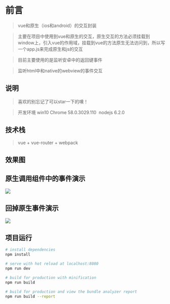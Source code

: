 # 前言

> vue和原生（ios和android）的交互封装

> 主要在项目中使用到vue和原生的交互，原生交互的方法必须挂载到window上，引入vue的作用域，挂载到vue的方法原生无法访问到，所以写一个app.js来完成原生和js的交互

> 目前主要使用的是监听安卓中的返回键事件

> 监听html中和native的webview的事件交互
 

## 说明

>  喜欢的别忘记了可以star一下的噢！  

>  开发环境 win10  Chrome 58.0.3029.110  nodejs 6.2.0 

## 技术栈

> vue + vue-router + webpack

## 效果图
## 原生调用组件中的事件演示
<img src="https://github.com/lhb11/native-js-interactive-encapsulation/blob/master/screenshots/native.gif"/>

## 回掉原生事件演示
<img src="https://github.com/lhb11/native-js-interactive-encapsulation/blob/master/screenshots/back.gif"/>



## 项目运行

``` bash
# install dependencies
npm install

# serve with hot reload at localhost:8080
npm run dev

# build for production with minification
npm run build

# build for production and view the bundle analyzer report
npm run build --report
```